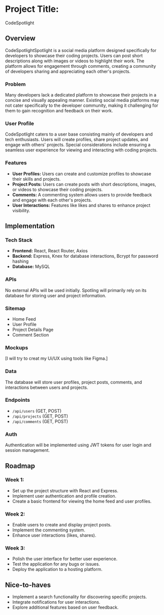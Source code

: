 # Project Title:

CodeSpotlight

## Overview

CodeSpotlightSpotlight is a social media platform designed specifically for developers to showcase their coding projects. Users can post short descriptions along with images or videos to highlight their work. The platform allows for engagement through comments, creating a community of developers sharing and appreciating each other's projects.

### Problem

Many developers lack a dedicated platform to showcase their projects in a concise and visually appealing manner. Existing social media platforms may not cater specifically to the developer community, making it challenging for them to gain recognition and feedback on their work.

### User Profile

CodeSpotlight caters to a user base consisting mainly of developers and tech enthusiasts. Users will create profiles, share project updates, and engage with others' projects. Special considerations include ensuring a seamless user experience for viewing and interacting with coding projects.

### Features

- **User Profiles:** Users can create and customize profiles to showcase their skills and projects.
- **Project Posts:** Users can create posts with short descriptions, images, or videos to showcase their coding projects.
- **Comments:** A commenting system allows users to provide feedback and engage with each other's projects.
- **User Interactions:** Features like likes and shares to enhance project visibility.

## Implementation

### Tech Stack

- **Frontend:** React, React Router, Axios
- **Backend:** Express, Knex for database interactions, Bcrypt for password hashing
- **Database:** MySQL

### APIs

No external APIs will be used initially. Spotling will primarily rely on its database for storing user and project information.

### Sitemap

- Home Feed
- User Profile
- Project Details Page
- Comment Section

### Mockups

[I will try to creat my Ui/UX  using tools like Figma.]

### Data

The database will store user profiles, project posts, comments, and interactions between users and projects.

### Endpoints

- `/api/users` (GET, POST)
- `/api/projects` (GET, POST)
- `/api/comments` (GET, POST)

### Auth

Authentication will be implemented using JWT tokens for user login and session management.

## Roadmap

### Week 1:

- Set up the project structure with React and Express.
- Implement user authentication and profile creation.
- Create a basic frontend for viewing the home feed and user profiles.

### Week 2:

- Enable users to create and display project posts.
- Implement the commenting system.
- Enhance user interactions (likes, shares).

### Week 3:

- Polish the user interface for better user experience.
- Test the application for any bugs or issues.
- Deploy the application to a hosting platform.

## Nice-to-haves

- Implement a search functionality for discovering specific projects.
- Integrate notifications for user interactions.
- Explore additional features based on user feedback.
